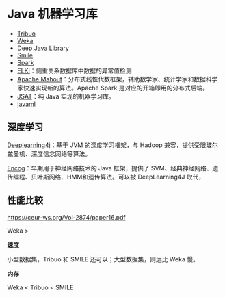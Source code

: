 # Java 机器学习库

- [Tribuo](https://github.com/oracle/tribuo)
- [Weka](https://waikato.github.io/weka-site/index.html)
- [Deep Java Library](https://djl.ai/)
- [Smile](https://haifengl.github.io/)
- [Spark](https://spark.apache.org/mllib/)
- [ELKI](https://elki-project.github.io/)：侧重关系数据库中数据的异常值检测
- [Apache Mahout](https://mahout.apache.org/)：分布式线性代数框架，辅助数学家、统计学家和数据科学家快速实现新的算法。Apache Spark 是对应的开箱即用的分布式后端。
- [JSAT](https://github.com/EdwardRaff/JSAT)：纯 Java 实现的机器学习库。
- [javaml](https://github.com/AbeelLab/javaml)

## 深度学习

[Deeplearning4j](https://github.com/deeplearning4j/deeplearning4j)：基于 JVM 的深度学习框架，与 Hadoop 兼容，提供受限玻尔兹曼机、深度信念网络等算法。

[Encog](https://github.com/jeffheaton/encog-java-core)：早期用于神经网络技术的 Java 框架，提供了 SVM、经典神经网络、遗传编程、贝叶斯网络、HMM和遗传算法。可以被 DeepLearning4J 取代，

##  性能比较

https://ceur-ws.org/Vol-2874/paper16.pdf

Weka > 

**速度**

小型数据集，Tribuo 和 SMILE 还可以；大型数据集，则远比 Weka 慢。

**内存**

Weka < Tribuo < SMILE

